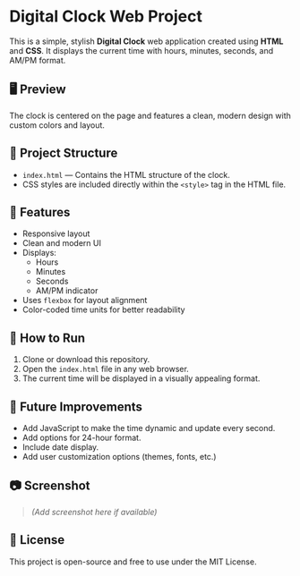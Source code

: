 # Digital Clock Web Project

This is a simple, stylish **Digital Clock** web application created using **HTML** and **CSS**. It displays the current time with hours, minutes, seconds, and AM/PM format.

## 🖥️ Preview

The clock is centered on the page and features a clean, modern design with custom colors and layout.

## 📁 Project Structure

- `index.html` — Contains the HTML structure of the clock.
- CSS styles are included directly within the `<style>` tag in the HTML file.

## 🔧 Features

- Responsive layout
- Clean and modern UI
- Displays:
  - Hours
  - Minutes
  - Seconds
  - AM/PM indicator
- Uses `flexbox` for layout alignment
- Color-coded time units for better readability

## 🚀 How to Run

1. Clone or download this repository.
2. Open the `index.html` file in any web browser.
3. The current time will be displayed in a visually appealing format.

## 📌 Future Improvements

- Add JavaScript to make the time dynamic and update every second.
- Add options for 24-hour format.
- Include date display.
- Add user customization options (themes, fonts, etc.)

## 📷 Screenshot

> *(Add screenshot here if available)*

## 📝 License

This project is open-source and free to use under the MIT License.
